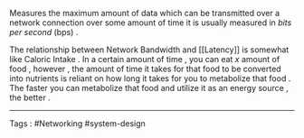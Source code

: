 Measures the maximum amount of data which can be transmitted over a network connection over some amount of time it is usually measured in *bits per second* (bps) . 

The relationship between Network Bandwidth and [[Latency]] is somewhat like Caloric Intake . In a certain amount of time , you can eat $x$ amount of food , however , the amount of time it takes for that food to be converted into nutrients is reliant on how long it takes for you to metabolize that food . The faster you can metabolize that food and utilize it as an energy source , the better . 


----

Tags : #Networking #system-design 


